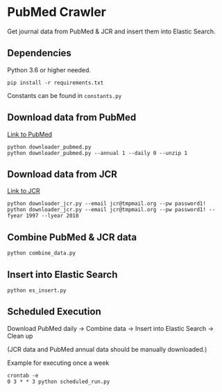 # PubMed Crawler

Get journal data from PubMed & JCR and insert them into Elastic Search.


## Dependencies

Python 3.6 or higher needed.

```
pip install -r requirements.txt
```

Constants can be found in `constants.py`


## Download data from PubMed

[Link to PubMed](https://www.nlm.nih.gov/databases/download/pubmed_medline.html)

```
python downloader_pubmed.py
python downloader_pubmed.py --annual 1 --daily 0 --unzip 1
```


## Download data from JCR

[Link to JCR](https://jcr.clarivate.com)

```
python downloader_jcr.py --email jcr@tmpmail.org --pw password1!
python downloader_jcr.py --email jcr@tmpmail.org --pw password1! --fyear 1997 --lyear 2018
```


## Combine PubMed & JCR data

```
python combine_data.py
```


## Insert into Elastic Search

```
python es_insert.py
```


## Scheduled Execution

Download PubMed daily &rarr; Combine data &rarr; Insert into Elastic Search &rarr; Clean up

(JCR data and PubMed annual data should be manually downloaded.)

Example for executing once a week
```
crontab -e
0 3 * * 3 python scheduled_run.py
```
